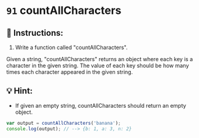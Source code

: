 # `91` countAllCharacters

## 📝 Instructions:

1. Write a function called "countAllCharacters".

Given a string, "countAllCharacters" returns an object where each key is a character in the given string. The value of each key should be how many times each character appeared in the given string.


## 💡 Hint:

* If given an empty string, countAllCharacters should return an empty object.

```js
var output = countAllCharacters('banana');
console.log(output); // --> {b: 1, a: 3, n: 2}
```
